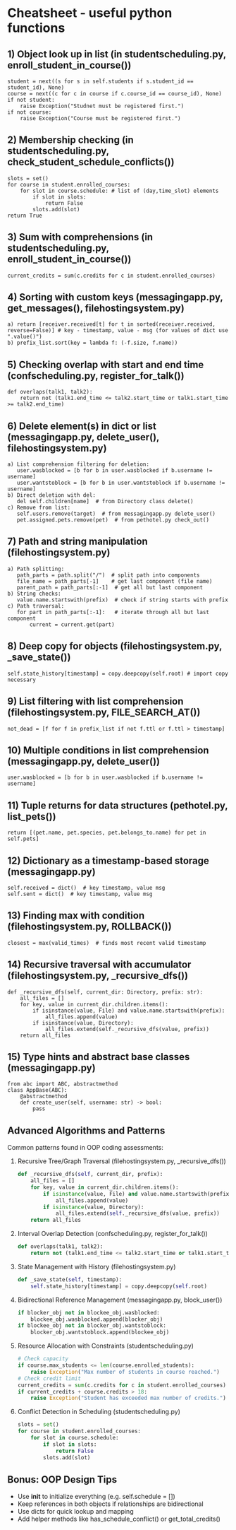 # Cheatsheet - useful python functions

## 1) Object look up in list (in studentscheduling.py, enroll_student_in_course())
    student = next((s for s in self.students if s.student_id == student_id), None)
    course = next((c for c in course if c.course_id == course_id), None)
    if not student:
        raise Exception("Studnet must be registered first.")
    if not course:
        raise Exception("Course must be registered first.")

## 2) Membership checking (in studentscheduling.py, check_student_schedule_conflicts())
    slots = set()
    for course in student.enrolled_courses:
        for slot in course.schedule: # list of (day,time_slot) elements
            if slot in slots:
                return False
            slots.add(slot)
    return True

## 3) Sum with comprehensions (in studentscheduling.py, enroll_student_in_course())
    current_credits = sum(c.credits for c in student.enrolled_courses)

## 4) Sorting with custom keys (messagingapp.py, get_messages(), filehostingsystem.py)
    a) return [receiver.received[t] for t in sorted(receiver.received, reverse=False)] # key - timestamp, value - msg (for values of dict use ".value()")
    b) prefix_list.sort(key = lambda f: (-f.size, f.name))

## 5) Checking overlap with start and end time (confscheduling.py, register_for_talk())
    def overlaps(talk1, talk2):
        return not (talk1.end_time <= talk2.start_time or talk1.start_time >= talk2.end_time)

## 6) Delete element(s) in dict or list (messagingapp.py, delete_user(), filehostingsystem.py)
    a) List comprehension filtering for deletion:
       user.wasblocked = [b for b in user.wasblocked if b.username != username]
       user.wantstoblock = [b for b in user.wantstoblock if b.username != username]
    b) Direct deletion with del:
       del self.children[name]  # from Directory class delete()
    c) Remove from list:
       self.users.remove(target)  # from messagingapp.py delete_user()
       pet.assigned.pets.remove(pet)  # from pethotel.py check_out()

## 7) Path and string manipulation (filehostingsystem.py)
    a) Path splitting:
       path_parts = path.split("/")  # split path into components
       file_name = path_parts[-1]    # get last component (file name)
       parent_path = path_parts[:-1]  # get all but last component
    b) String checks:
       value.name.startswith(prefix)  # check if string starts with prefix
    c) Path traversal:
       for part in path_parts[:-1]:   # iterate through all but last component
           current = current.get(part)

## 8) Deep copy for objects (filehostingsystem.py, _save_state())
    self.state_history[timestamp] = copy.deepcopy(self.root) # import copy necessary

## 9) List filtering with list comprehension (filehostingsystem.py, FILE_SEARCH_AT())
    not_dead = [f for f in prefix_list if not f.ttl or f.ttl > timestamp]

## 10) Multiple conditions in list comprehension (messagingapp.py, delete_user())
    user.wasblocked = [b for b in user.wasblocked if b.username != username]

## 11) Tuple returns for data structures (pethotel.py, list_pets())
    return [(pet.name, pet.species, pet.belongs_to.name) for pet in self.pets]

## 12) Dictionary as a timestamp-based storage (messagingapp.py)
    self.received = dict()  # key timestamp, value msg
    self.sent = dict()  # key timestamp, value msg

## 13) Finding max with condition (filehostingsystem.py, ROLLBACK())
    closest = max(valid_times)  # finds most recent valid timestamp

## 14) Recursive traversal with accumulator (filehostingsystem.py, _recursive_dfs())
    def _recursive_dfs(self, current_dir: Directory, prefix: str):
        all_files = []
        for key, value in current_dir.children.items():
            if isinstance(value, File) and value.name.startswith(prefix):
                all_files.append(value)
            if isinstance(value, Directory):
                all_files.extend(self._recursive_dfs(value, prefix))
        return all_files

## 15) Type hints and abstract base classes (messagingapp.py)
    from abc import ABC, abstractmethod
    class AppBase(ABC):
        @abstractmethod
        def create_user(self, username: str) -> bool:
            pass

## Advanced Algorithms and Patterns
Common patterns found in OOP coding assessments:

1) Recursive Tree/Graph Traversal (filehostingsystem.py, _recursive_dfs())
   ```python
   def _recursive_dfs(self, current_dir, prefix):
       all_files = []
       for key, value in current_dir.children.items():
           if isinstance(value, File) and value.name.startswith(prefix):
               all_files.append(value)
           if isinstance(value, Directory):
               all_files.extend(self._recursive_dfs(value, prefix))
       return all_files
   ```

2) Interval Overlap Detection (confscheduling.py, register_for_talk())
   ```python
   def overlaps(talk1, talk2):
       return not (talk1.end_time <= talk2.start_time or talk1.start_time >= talk2.end_time)
   ```

3) State Management with History (filehostingsystem.py)
   ```python
   def _save_state(self, timestamp):
       self.state_history[timestamp] = copy.deepcopy(self.root)
   ```

4) Bidirectional Reference Management (messagingapp.py, block_user())
   ```python
   if blocker_obj not in blockee_obj.wasblocked:
       blockee_obj.wasblocked.append(blocker_obj)
   if blockee_obj not in blocker_obj.wantstoblock:
       blocker_obj.wantstoblock.append(blockee_obj)
   ```

5) Resource Allocation with Constraints (studentscheduling.py)
   ```python
   # Check capacity
   if course.max_students <= len(course.enrolled_students):
       raise Exception("Max number of students in course reached.")
   # Check credit limit
   current_credits = sum(c.credits for c in student.enrolled_courses)
   if current_credits + course.credits > 18:
       raise Exception("Student has exceeded max number of credits.")
   ```

6) Conflict Detection in Scheduling (studentscheduling.py)
   ```python
   slots = set()
   for course in student.enrolled_courses:
       for slot in course.schedule:
           if slot in slots:
               return False
           slots.add(slot)
   ```

## Bonus: OOP Design Tips
- Use __init__ to initialize everything (e.g. self.schedule = [])
- Keep references in both objects if relationships are bidirectional
- Use dicts for quick lookup and mapping
- Add helper methods like has_schedule_conflict() or get_total_credits()